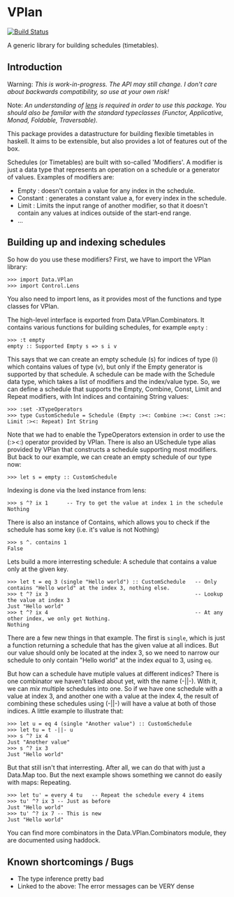 VPlan
=====

[![Build Status](https://travis-ci.org/bennofs/vplan.png)](https://travis-ci.org/bennofs/vplan)

A generic library for building schedules (timetables).

Introduction
------------
Warning: *This is work-in-progress. The API may still change. I don't care about backwards compatibility, so use at your
own risk!*

Note: *An understanding of [lens](http://lens.github.io/) is required in order to use this package. You should also
be familar with the standard typeclasses (Functor, Applicative, Monad, Foldable, Traversable).*

This package provides a datastructure for building flexible timetables in haskell. It aims to be extensible, but also
provides a lot of features out of the box.

Schedules (or Timetables) are built with so-called 'Modifiers'. A modifier is just a data type that represents an
operation on a schedule or a generator of values. Examples of modifiers are:
  -   Empty    : doesn't contain a value for any index in the schedule. 
  -   Constant : generates a constant value a, for every index in the schedule.
  -   Limit    : Limits the input range of another modifier, so that it doesn't contain any values at indices outside 
                 of the start-end range.
  -   ...

Building up and indexing schedules
----------------------------------
So how do you use these modifiers? First, we have to import the VPlan library:

    >>> import Data.VPlan
    >>> import Control.Lens

You also need to import lens, as it provides most of the functions and type classes for VPlan.

The high-level interface is exported from Data.VPlan.Combinators. It contains various functions for building schedules, for example
`empty` :


    >>> :t empty
    empty :: Supported Empty s => s i v

This says that we can create an empty schedule (s) for indices of type (i) which contains values of type (v), but only if the Empty generator
is supported by that schedule. A schedule can be made with the Schedule data type, which takes a list of modifiers and the index/value type.
So, we can define a schedule that supports the Empty, Combine, Const, Limit and Repeat modifiers, with Int indices and containing String values:

    >>> :set -XTypeOperators
    >>> type CustomSchedule = Schedule (Empty :><: Combine :><: Const :><: Limit :><: Repeat) Int String

Note that we had to enable the TypeOperators extension in order to use the (:><:) operator provided by VPlan. There is also an USchedule type alias
provided by VPlan that constructs a schedule supporting most modifiers. But back to our example, we can create an empty schedule 
of our type now:

    >>> let s = empty :: CustomSchedule

Indexing is done via the Ixed instance from lens:

    >>> s ^? ix 1      -- Try to get the value at index 1 in the schedule
    Nothing

There is also an instance of Contains, which allows you to check if the schedule has some key (i.e. it's value is not Nothing)

    >>> s ^. contains 1
    False

Lets build a more interresting schedule: A schedule that contains a value only at the given key.

    >>> let t = eq 3 (single "Hello world") :: CustomSchedule   -- Only contains "Hello world" at the index 3, nothing else.
    >>> t ^? ix 3                                               -- Lookup the value at index 3
    Just "Hello world"
    >>> t ^? ix 4                                               -- At any other index, we only get Nothing.
    Nothing

There are a few new things in that example. The first is `single`, which is just a function returning a schedule that has
the given value at all indices. But our value should only be located at the index 3, so we need to narrow our schedule
to only contain "Hello world" at the index *eq*ual to 3, using `eq`.

But how can a schedule have mutiple values at different indices? There is one combinator we haven't talked about yet, with the name (-||-).
With it, we can *mix* multiple schedules into one. So if we have one schedule with a value at index 3, and another one with a value
at the index 4, the result of combining these schedules using (-||-) will have a value at both of those indices. A little example
to illustrate that:

    >>> let u = eq 4 (single "Another value") :: CustomSchedule
    >>> let tu = t -||- u
    >>> s ^? ix 4
    Just "Another value"
    >>> s ^? ix 3
    Just "Hello world"

But that still isn't that interresting. After all, we can do that with just a Data.Map too. But the next example shows something
we cannot do easily with maps: Repeating.

    >>> let tu' = every 4 tu   -- Repeat the schedule every 4 items
    >>> tu' ^? ix 3 -- Just as before
    Just "Hello world"
    >>> tu' ^? ix 7 -- This is new
    Just "Hello world"

You can find more combinators in the Data.VPlan.Combinators module, they are documented using haddock.


Known shortcomings / Bugs
-------------------------
 - The type inference pretty bad
 - Linked to the above: The error messages can be VERY dense
